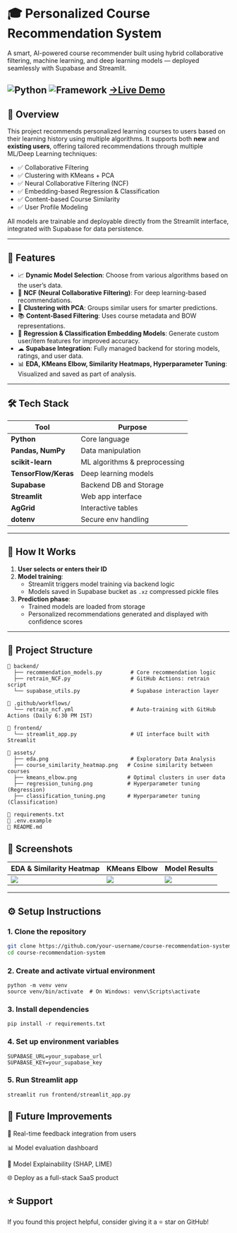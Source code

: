 # 🎓 Personalized Course Recommendation System

A smart, AI-powered course recommender built using hybrid collaborative filtering, machine learning, and deep learning models — deployed seamlessly with Supabase and Streamlit.

![Python](https://img.shields.io/badge/Python-3.10%2B-yellow?logo=python)
![Framework](https://img.shields.io/badge/Framework-Streamlit-green)
<a href="">→Live Demo<a/> 
---

## 📌 Overview

This project recommends personalized learning courses to users based on their learning history using multiple algorithms. It supports both **new** and **existing users**, offering tailored recommendations through multiple ML/Deep Learning techniques:

- ✅ Collaborative Filtering
- ✅ Clustering with KMeans + PCA
- ✅ Neural Collaborative Filtering (NCF)
- ✅ Embedding-based Regression & Classification
- ✅ Content-based Course Similarity
- ✅ User Profile Modeling

All models are trainable and deployable directly from the Streamlit interface, integrated with Supabase for data persistence.

---

## 🧠 Features

- 📈 **Dynamic Model Selection**: Choose from various algorithms based on the user’s data.
- 🧩 **NCF (Neural Collaborative Filtering)**: For deep learning-based recommendations.
- 🧠 **Clustering with PCA**: Groups similar users for smarter predictions.
- 📚 **Content-Based Filtering**: Uses course metadata and BOW representations.
- 🧠 **Regression & Classification Embedding Models**: Generate custom user/item features for improved accuracy.
- ☁ **Supabase Integration**: Fully managed backend for storing models, ratings, and user data.
- 📊 **EDA, KMeans Elbow, Similarity Heatmaps, Hyperparameter Tuning**: Visualized and saved as part of analysis.

---

## 🛠️ Tech Stack

| Tool | Purpose |
|------|---------|
| **Python** | Core language |
| **Pandas, NumPy** | Data manipulation |
| **scikit-learn** | ML algorithms & preprocessing |
| **TensorFlow/Keras** | Deep learning models |
| **Supabase** | Backend DB and Storage |
| **Streamlit** | Web app interface |
| **AgGrid** | Interactive tables |
| **dotenv** | Secure env handling |

---

## 🚀 How It Works

1. **User selects or enters their ID**
2. **Model training**:
   - Streamlit triggers model training via backend logic
   - Models saved in Supabase bucket as `.xz` compressed pickle files
3. **Prediction phase**:
   - Trained models are loaded from storage
   - Personalized recommendations generated and displayed with confidence scores

---

## 📂 Project Structure

```plaintext
📁 backend/
  ├── recommendation_models.py         # Core recommendation logic
  ├── retrain_NCF.py                   # GitHub Actions: retrain script
  └── supabase_utils.py                # Supabase interaction layer

📁 .github/workflows/
  └── retrain_ncf.yml                  # Auto-training with GitHub Actions (Daily 6:30 PM IST)

📁 frontend/
  └── streamlit_app.py                 # UI interface built with Streamlit

📁 assets/
  ├── eda.png                          # Exploratory Data Analysis
  ├── course_similarity_heatmap.png   # Cosine similarity between courses
  ├── kmeans_elbow.png                # Optimal clusters in user data
  ├── regression_tuning.png           # Hyperparameter tuning (Regression)
  ├── classification_tuning.png       # Hyperparameter tuning (Classification)

📄 requirements.txt
📄 .env.example
📄 README.md
```
## 📸 Screenshots

| EDA & Similarity Heatmap | KMeans Elbow | Model Results |
|--------------------------|--------------|----------------|
| ![](assets/eda.png) | ![](assets/kmeans_elbow.png) | ![](assets/regression_tuning.png) |

---

## ⚙️ Setup Instructions

### 1. Clone the repository
```bash
git clone https://github.com/your-username/course-recommendation-system.git
cd course-recommendation-system
```
### 2. Create and activate virtual environment
```
python -m venv venv
source venv/bin/activate  # On Windows: venv\Scripts\activate
 ```
### 3. Install dependencies
```
pip install -r requirements.txt

```
### 4. Set up environment variables
```
SUPABASE_URL=your_supabase_url
SUPABASE_KEY=your_supabase_key
```
### 5. Run Streamlit app
```
streamlit run frontend/streamlit_app.py

```

## 📢 Future Improvements
📌 Real-time feedback integration from users

📊 Model evaluation dashboard

🤖 Model Explainability (SHAP, LIME)

🌐 Deploy as a full-stack SaaS product

## ⭐ Support
If you found this project helpful, consider giving it a ⭐ star on GitHub!
